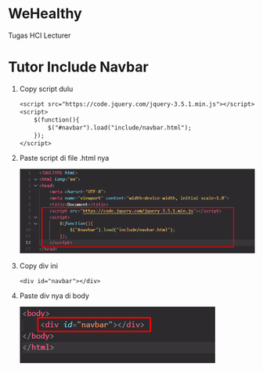# WeHealthy
 Tugas HCI Lecturer


# Tutor Include Navbar

1.  Copy script dulu
    ```
    <script src="https://code.jquery.com/jquery-3.5.1.min.js"></script>
    <script>
        $(function(){
            $("#navbar").load("include/navbar.html"); 
        });
    </script>
    ```

2. Paste script di file .html nya
   
   ![Alt text](assets/readme/image.png)

4. Copy div ini 
   ```
   <div id="navbar"></div>
   ```
 
5. Paste div nya di body
   
   ![Alt text](assets/readme/image-1.png)
